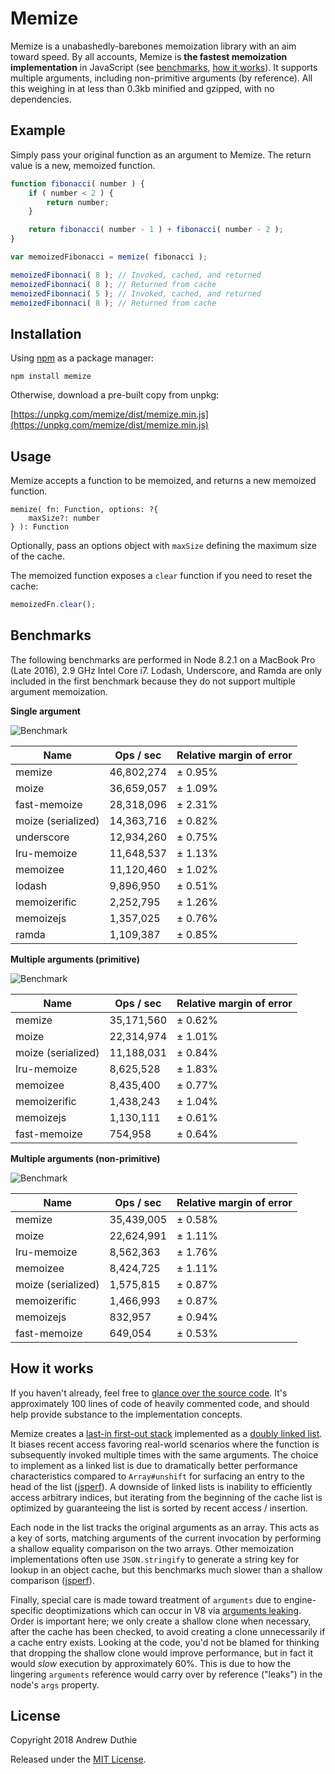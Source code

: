 Memize
======

Memize is a unabashedly-barebones memoization library with an aim toward speed. By all accounts, Memize is __the fastest memoization implementation__ in JavaScript (see [benchmarks](#benchmarks), [how it works](#how-it-works)). It supports multiple arguments, including non-primitive arguments (by reference). All this weighing in at less than 0.3kb minified and gzipped, with no dependencies.

## Example

Simply pass your original function as an argument to Memize. The return value is a new, memoized function.

```js
function fibonacci( number ) {
	if ( number < 2 ) {
		return number;
	}

	return fibonacci( number - 1 ) + fibonacci( number - 2 );
}

var memoizedFibonacci = memize( fibonacci );

memoizedFibonnaci( 8 ); // Invoked, cached, and returned
memoizedFibonnaci( 8 ); // Returned from cache
memoizedFibonnaci( 5 ); // Invoked, cached, and returned
memoizedFibonnaci( 8 ); // Returned from cache
```

## Installation

Using [npm](https://www.npmjs.com/) as a package manager:

```
npm install memize
```

Otherwise, download a pre-built copy from unpkg:

[https://unpkg.com/memize/dist/memize.min.js](https://unpkg.com/memize/dist/memize.min.js)

## Usage

Memize accepts a function to be memoized, and returns a new memoized function.

```
memize( fn: Function, options: ?{
	maxSize?: number
} ): Function
```

Optionally, pass an options object with `maxSize` defining the maximum size of the cache.

The memoized function exposes a `clear` function if you need to reset the cache:

```js
memoizedFn.clear();
```

## Benchmarks

The following benchmarks are performed in Node 8.2.1 on a MacBook Pro (Late 2016), 2.9 GHz Intel Core i7. Lodash, Underscore, and Ramda are only included in the first benchmark because they do not support multiple argument memoization.

__Single argument__

![Benchmark](https://cldup.com/BbpWXvSdjR.png)

| Name               | Ops / sec  | Relative margin of error |
| -------------------|------------|------------------------- |
| memize             | 46,802,274 | ± 0.95%                  |
| moize              | 36,659,057 | ± 1.09%                  |
| fast-memoize       | 28,318,096 | ± 2.31%                  |
| moize (serialized) | 14,363,716 | ± 0.82%                  |
| underscore         | 12,934,260 | ± 0.75%                  |
| lru-memoize        | 11,648,537 | ± 1.13%                  |
| memoizee           | 11,120,460 | ± 1.02%                  |
| lodash             | 9,896,950  | ± 0.51%                  |
| memoizerific       | 2,252,795  | ± 1.26%                  |
| memoizejs          | 1,357,025  | ± 0.76%                  |
| ramda              | 1,109,387  | ± 0.85%                  |

__Multiple arguments (primitive)__

![Benchmark](https://cldup.com/R5LPxwxpAH.png)

| Name               | Ops / sec  | Relative margin of error |
| -------------------|------------|------------------------- |
| memize             | 35,171,560 | ± 0.62%                  |
| moize              | 22,314,974 | ± 1.01%                  |
| moize (serialized) | 11,188,031 | ± 0.84%                  |
| lru-memoize        | 8,625,528  | ± 1.83%                  |
| memoizee           | 8,435,400  | ± 0.77%                  |
| memoizerific       | 1,438,243  | ± 1.04%                  |
| memoizejs          | 1,130,111  | ± 0.61%                  |
| fast-memoize       | 754,958    | ± 0.64%                  |

__Multiple arguments (non-primitive)__

![Benchmark](https://cldup.com/RYJPiEQxC5.png)

| Name               | Ops / sec  | Relative margin of error |
| -------------------|------------|------------------------- |
| memize             | 35,439,005 | ± 0.58%                  |
| moize              | 22,624,991 | ± 1.11%                  |
| lru-memoize        | 8,562,363  | ± 1.76%                  |
| memoizee           | 8,424,725  | ± 1.11%                  |
| moize (serialized) | 1,575,815  | ± 0.87%                  |
| memoizerific       | 1,466,993  | ± 0.87%                  |
| memoizejs          | 832,957    | ± 0.94%                  |
| fast-memoize       | 649,054    | ± 0.53%                  |

## How it works

If you haven't already, feel free to [glance over the source code](./index.js). It's approximately 100 lines of code of heavily commented code, and should help provide substance to the implementation concepts.

Memize creates a [last-in first-out stack](https://en.wikipedia.org/wiki/Stack_(abstract_data_type)) implemented as a [doubly linked list](https://en.wikipedia.org/wiki/Doubly_linked_list). It biases recent access favoring real-world scenarios where the function is subsequently invoked multiple times with the same arguments. The choice to implement as a linked list is due to dramatically better performance characteristics compared to `Array#unshift` for surfacing an entry to the head of the list ([jsperf](https://jsperf.com/array-unshift-linked-list)). A downside of linked lists is inability to efficiently access arbitrary indices, but iterating from the beginning of the cache list is optimized by guaranteeing the list is sorted by recent access / insertion.

Each node in the list tracks the original arguments as an array. This acts as a key of sorts, matching arguments of the current invocation by performing a shallow equality comparison on the two arrays. Other memoization implementations often use `JSON.stringify` to generate a string key for lookup in an object cache, but this benchmarks much slower than a shallow comparison ([jsperf](https://jsperf.com/lookup-json-stringify-vs-shallow-equality)).

Finally, special care is made toward treatment of `arguments` due to engine-specific deoptimizations which can occur in V8 via [arguments leaking](https://github.com/petkaantonov/bluebird/wiki/Optimization-killers#3-managing-arguments). Order is important here; we only create a shallow clone when necessary, after the cache has been checked, to avoid creating a clone unnecessarily if a cache entry exists. Looking at the code, you'd not be blamed for thinking that dropping the shallow clone would improve performance, but in fact it would _slow_ execution by approximately 60%. This is due to how the lingering `arguments` reference would carry over by reference ("leaks") in the node's `args` property.

## License

Copyright 2018 Andrew Duthie

Released under the [MIT License](./LICENSE.md).
